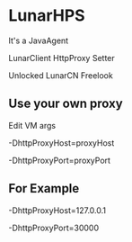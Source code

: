 # LunarHPS

It's a JavaAgent

LunarClient HttpProxy Setter

Unlocked LunarCN Freelook

## Use your own proxy

Edit VM args

-DhttpProxyHost=proxyHost

-DhttpProxyPort=proxyPort

## For Example

-DhttpProxyHost=127.0.0.1

-DhttpProxyPort=30000

